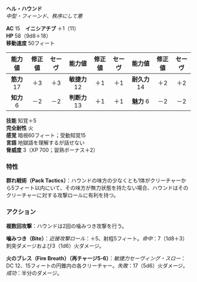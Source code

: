 **ヘル・ハウンド**  
*中型・フィーンド、秩序にして悪*

**AC** 15　**イニシアチブ** ＋1（11）  
**HP** 58（9d8＋18）  
**移動速度** 50フィート

| 能力値 | 修正値 | セーヴ | 能力値 | 修正値 | セーヴ | 能力値 | 修正値 | セーヴ |
|:---:|:---:|:---:|:---:|:---:|:---:|:---:|:---:|:---:|
| **筋力** 17 | ＋3 | ＋3 | **敏捷力** 12 | ＋1 | ＋1 | **耐久力** 14 | ＋2 | ＋2 |
| **知力** 6 | －2 | －2 | **判断力** 13 | ＋1 | ＋1 | **魅力** 6 | －2 | －2 |

**技能** 知覚＋5  
**完全耐性** 火  
**感覚** 暗視60フィート；受動知覚15  
**言語** 地獄語を理解するが話せない  
**脅威度** 3（XP 700；習熟ボーナス＋2）

### 特性
**群れ戦術（Pack Tactics）**：ハウンドの味方の少なくとも1体がクリーチャーから5フィート以内にいて、その味方が無力状態を持たない場合、ハウンドはそのクリーチャーに対する攻撃ロールに有利を持つ。

### アクション
**複数回攻撃**：ハウンドは2回の噛みつき攻撃を行う。

**噛みつき（Bite）**：*近接攻撃ロール*：＋5、射程5フィート。*命中*：7（1d8＋3）刺突ダメージおよび3（1d6）火ダメージ。

**火のブレス（Fire Breath）（再チャージ5-6）**：*敏捷力セーヴィング・スロー*：DC 12、15フィートの円錐内の各クリーチャー。*失敗*：17（5d6）火ダメージ。*成功*：半分のダメージ。